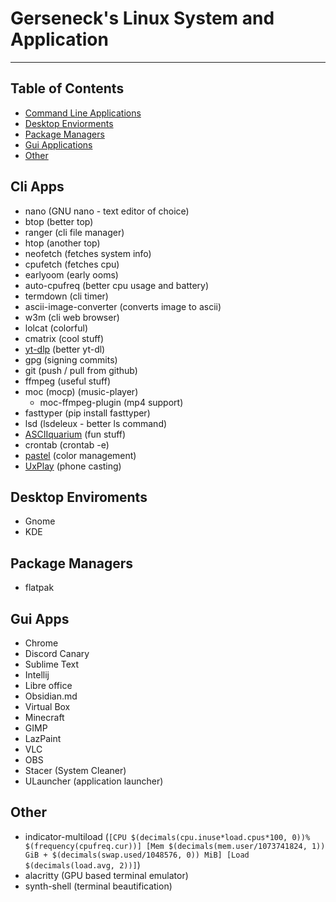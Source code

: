 # Gerseneck's Linux System and Application
---

## Table of Contents
- [Command Line Applications](#cli-apps)
- [Desktop Enviorments](#desktop-enviroments)
- [Package Managers](#package-managers)
- [Gui Applications](#gui-apps)
- [Other](#other)

## Cli Apps
- nano (GNU nano - text editor of choice)
- btop (better top)
- ranger (cli file manager)
- htop (another top)
- neofetch (fetches system info)
- cpufetch (fetches cpu)
- earlyoom (early ooms)
- auto-cpufreq (better cpu usage and battery)
- termdown (cli timer)
- ascii-image-converter (converts image to ascii)
- w3m (cli web browser)
- lolcat (colorful)
- cmatrix (cool stuff)
- [yt-dlp](https://github.com/yt-dlp/yt-dlp) (better yt-dl)
- gpg (signing commits)
- git (push / pull from github)
- ffmpeg (useful stuff)
- moc (mocp) (music-player)
	- moc-ffmpeg-plugin (mp4 support)
- fasttyper (pip install fasttyper)
- lsd (lsdeleux - better ls command)
- [ASCIIquarium](https://github.com/cmatsuoka/asciiquarium) (fun stuff)
- crontab (crontab -e)
- [pastel](https://github.com/sharkdp/pastel) (color management)
- [UxPlay](https://github.com/antimof/UxPlay) (phone casting)

## Desktop Enviroments
- Gnome
- KDE

## Package Managers
- flatpak

## Gui Apps
- Chrome
- Discord Canary
- Sublime Text
- Intellij
- Libre office
- Obsidian.md
- Virtual Box
- Minecraft
- GIMP
- LazPaint
- VLC
- OBS
- Stacer (System Cleaner)
- ULauncher (application launcher)

## Other
- indicator-multiload (`[CPU $(decimals(cpu.inuse*load.cpus*100, 0))% $(frequency(cpufreq.cur))] [Mem $(decimals(mem.user/1073741824, 1)) GiB + $(decimals(swap.used/1048576, 0)) MiB] [Load $(decimals(load.avg, 2))]`)
- alacritty (GPU based terminal emulator)
- synth-shell (terminal beautification)
